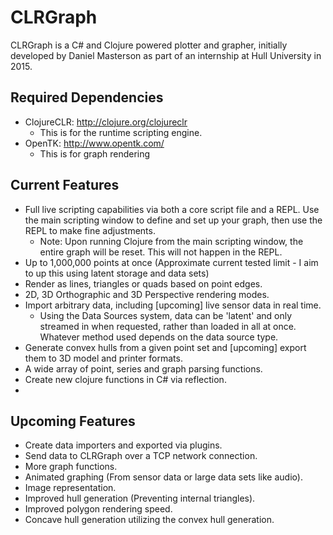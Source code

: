 # CLRGraph
CLRGraph is a C# and Clojure powered plotter and grapher, initially developed by Daniel Masterson as part of an internship at Hull University in 2015.

## Required Dependencies
* ClojureCLR: http://clojure.org/clojureclr
  * This is for the runtime scripting engine.
* OpenTK: http://www.opentk.com/
  * This is for graph rendering

## Current Features
* Full live scripting capabilities via both a core script file and a REPL. Use the main scripting window to define and set up your graph, then use the REPL to make fine adjustments.
  * Note: Upon running Clojure from the main scripting window, the entire graph will be reset. This will not happen in the REPL.
* Up to 1,000,000 points at once (Approximate current tested limit - I aim to up this using latent storage and data sets)
* Render as lines, triangles or quads based on point edges.
* 2D, 3D Orthographic and 3D Perspective rendering modes.
* Import arbitrary data, including [upcoming] live sensor data in real time.
  * Using the Data Sources system, data can be 'latent' and only streamed in when requested, rather than loaded in all at once. Whatever method used depends on the data source type.
* Generate convex hulls from a given point set and [upcoming] export them to 3D model and printer formats.
* A wide array of point, series and graph parsing functions.
* Create new clojure functions in C# via reflection.
* 
## Upcoming Features
* Create data importers and exported via plugins.
* Send data to CLRGraph over a TCP network connection.
* More graph functions.
* Animated graphing (From sensor data or large data sets like audio).
* Image representation.
* Improved hull generation (Preventing internal triangles).
* Improved polygon rendering speed.
* Concave hull generation utilizing the convex hull generation.
